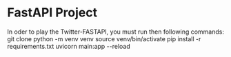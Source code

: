 # FastAPI Project

In oder to play the Twitter-FASTAPI, you must run then following commands:
git clone
python -m venv venv
source venv/bin/activate
pip install -r requirements.txt
uvicorn main:app --reload
```
